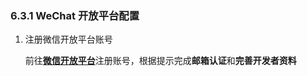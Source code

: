 ### 6.3.1 WeChat 开放平台配置
1. 注册微信开放平台账号
   
   前往[**微信开放平台**](https://open.weixin.qq.com/)注册账号，根据提示完成**邮箱认证**和**完善开发者资料**
   
   


